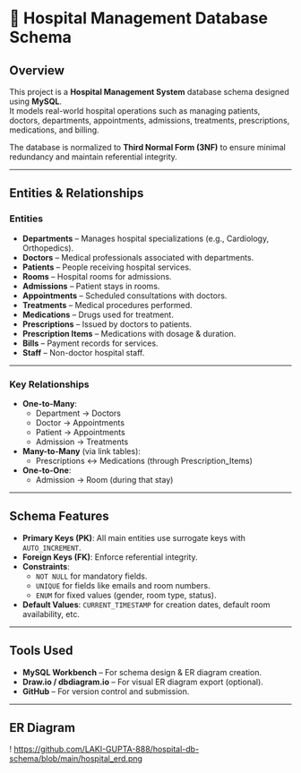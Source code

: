 # 🏥 Hospital Management Database Schema

## Overview
This project is a **Hospital Management System** database schema designed using **MySQL**.  
It models real-world hospital operations such as managing patients, doctors, departments, appointments, admissions, treatments, prescriptions, medications, and billing.

The database is normalized to **Third Normal Form (3NF)** to ensure minimal redundancy and maintain referential integrity.

---

## Entities & Relationships

### **Entities**
- **Departments** – Manages hospital specializations (e.g., Cardiology, Orthopedics).
- **Doctors** – Medical professionals associated with departments.
- **Patients** – People receiving hospital services.
- **Rooms** – Hospital rooms for admissions.
- **Admissions** – Patient stays in rooms.
- **Appointments** – Scheduled consultations with doctors.
- **Treatments** – Medical procedures performed.
- **Medications** – Drugs used for treatment.
- **Prescriptions** – Issued by doctors to patients.
- **Prescription Items** – Medications with dosage & duration.
- **Bills** – Payment records for services.
- **Staff** – Non-doctor hospital staff.

---

### **Key Relationships**
- **One-to-Many**:
  - Department → Doctors
  - Doctor → Appointments
  - Patient → Appointments
  - Admission → Treatments
- **Many-to-Many** (via link tables):
  - Prescriptions ↔ Medications (through Prescription_Items)
- **One-to-One**:
  - Admission → Room (during that stay)

---

## Schema Features
- **Primary Keys (PK)**: All main entities use surrogate keys with `AUTO_INCREMENT`.
- **Foreign Keys (FK)**: Enforce referential integrity.
- **Constraints**:
  - `NOT NULL` for mandatory fields.
  - `UNIQUE` for fields like emails and room numbers.
  - `ENUM` for fixed values (gender, room type, status).
- **Default Values**: `CURRENT_TIMESTAMP` for creation dates, default room availability, etc.

---

## Tools Used
- **MySQL Workbench** – For schema design & ER diagram creation.
- **Draw.io / dbdiagram.io** – For visual ER diagram export (optional).
- **GitHub** – For version control and submission.

---

## ER Diagram
!  https://github.com/LAKI-GUPTA-888/hospital-db-schema/blob/main/hospital_erd.png
